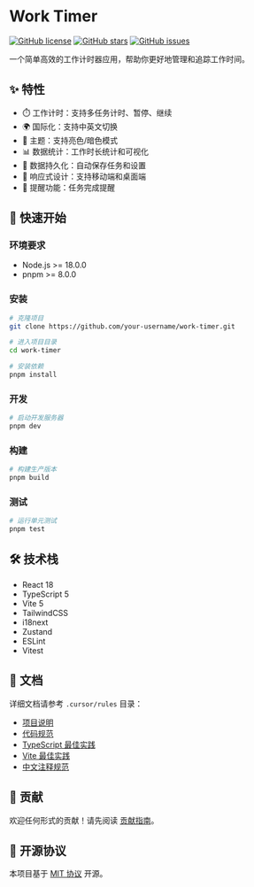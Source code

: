 # Work Timer

[![GitHub license](https://img.shields.io/github/license/your-username/work-timer)](https://github.com/your-username/work-timer/blob/main/LICENSE)
[![GitHub stars](https://img.shields.io/github/stars/your-username/work-timer)](https://github.com/your-username/work-timer/stargazers)
[![GitHub issues](https://img.shields.io/github/issues/your-username/work-timer)](https://github.com/your-username/work-timer/issues)

一个简单高效的工作计时器应用，帮助你更好地管理和追踪工作时间。

## ✨ 特性

- ⏱️ 工作计时：支持多任务计时、暂停、继续
- 🌍 国际化：支持中英文切换
- 🎨 主题：支持亮色/暗色模式
- 📊 数据统计：工作时长统计和可视化
- 💾 数据持久化：自动保存任务和设置
- 📱 响应式设计：支持移动端和桌面端
- 🔔 提醒功能：任务完成提醒

## 🚀 快速开始

### 环境要求

- Node.js >= 18.0.0
- pnpm >= 8.0.0

### 安装

```bash
# 克隆项目
git clone https://github.com/your-username/work-timer.git

# 进入项目目录
cd work-timer

# 安装依赖
pnpm install
```

### 开发

```bash
# 启动开发服务器
pnpm dev
```

### 构建

```bash
# 构建生产版本
pnpm build
```

### 测试

```bash
# 运行单元测试
pnpm test
```

## 🛠️ 技术栈

- React 18
- TypeScript 5
- Vite 5
- TailwindCSS
- i18next
- Zustand
- ESLint
- Vitest

## 📖 文档

详细文档请参考 `.cursor/rules` 目录：

- [项目说明](/.cursor/rules/project-overview.md)
- [代码规范](/.cursor/rules/code-standards.md)
- [TypeScript 最佳实践](/.cursor/rules/typescript-practices.md)
- [Vite 最佳实践](/.cursor/rules/vite-practices.md)
- [中文注释规范](/.cursor/rules/chinese-comment-standards.md)

## 🤝 贡献

欢迎任何形式的贡献！请先阅读 [贡献指南](/.cursor/rules/project-overview.md#贡献指南)。

## 📝 开源协议

本项目基于 [MIT 协议](LICENSE) 开源。
